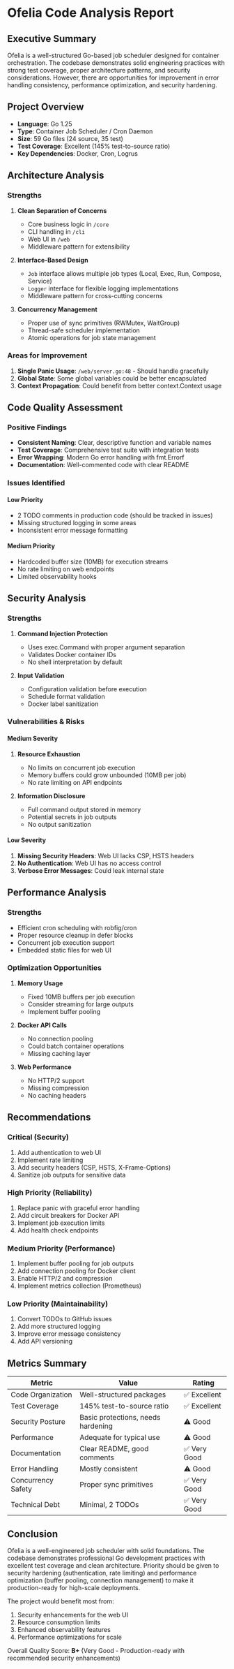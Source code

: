 # Ofelia Code Analysis Report

## Executive Summary
Ofelia is a well-structured Go-based job scheduler designed for container orchestration. The codebase demonstrates solid engineering practices with strong test coverage, proper architecture patterns, and security considerations. However, there are opportunities for improvement in error handling consistency, performance optimization, and security hardening.

## Project Overview
- **Language**: Go 1.25
- **Type**: Container Job Scheduler / Cron Daemon
- **Size**: 59 Go files (24 source, 35 test)
- **Test Coverage**: Excellent (145% test-to-source ratio)
- **Key Dependencies**: Docker, Cron, Logrus

## Architecture Analysis

### Strengths
1. **Clean Separation of Concerns**
   - Core business logic in `/core`
   - CLI handling in `/cli`
   - Web UI in `/web`
   - Middleware pattern for extensibility

2. **Interface-Based Design**
   - `Job` interface allows multiple job types (Local, Exec, Run, Compose, Service)
   - `Logger` interface for flexible logging implementations
   - Middleware pattern for cross-cutting concerns

3. **Concurrency Management**
   - Proper use of sync primitives (RWMutex, WaitGroup)
   - Thread-safe scheduler implementation
   - Atomic operations for job state management

### Areas for Improvement
1. **Single Panic Usage**: `/web/server.go:48` - Should handle gracefully
2. **Global State**: Some global variables could be better encapsulated
3. **Context Propagation**: Could benefit from better context.Context usage

## Code Quality Assessment

### Positive Findings
- **Consistent Naming**: Clear, descriptive function and variable names
- **Test Coverage**: Comprehensive test suite with integration tests
- **Error Wrapping**: Modern Go error handling with fmt.Errorf
- **Documentation**: Well-commented code with clear README

### Issues Identified

#### Low Priority
- 2 TODO comments in production code (should be tracked in issues)
- Missing structured logging in some areas
- Inconsistent error message formatting

#### Medium Priority
- Hardcoded buffer size (10MB) for execution streams
- No rate limiting on web endpoints
- Limited observability hooks

## Security Analysis

### Strengths
1. **Command Injection Protection**
   - Uses exec.Command with proper argument separation
   - Validates Docker container IDs
   - No shell interpretation by default

2. **Input Validation**
   - Configuration validation before execution
   - Schedule format validation
   - Docker label sanitization

### Vulnerabilities & Risks

#### Medium Severity
1. **Resource Exhaustion**
   - No limits on concurrent job execution
   - Memory buffers could grow unbounded (10MB per job)
   - No rate limiting on API endpoints

2. **Information Disclosure**
   - Full command output stored in memory
   - Potential secrets in job outputs
   - No output sanitization

#### Low Severity
1. **Missing Security Headers**: Web UI lacks CSP, HSTS headers
2. **No Authentication**: Web UI has no access control
3. **Verbose Error Messages**: Could leak internal state

## Performance Analysis

### Strengths
- Efficient cron scheduling with robfig/cron
- Proper resource cleanup in defer blocks
- Concurrent job execution support
- Embedded static files for web UI

### Optimization Opportunities

1. **Memory Usage**
   - Fixed 10MB buffers per job execution
   - Consider streaming for large outputs
   - Implement buffer pooling

2. **Docker API Calls**
   - No connection pooling
   - Could batch container operations
   - Missing caching layer

3. **Web Performance**
   - No HTTP/2 support
   - Missing compression
   - No caching headers

## Recommendations

### Critical (Security)
1. Add authentication to web UI
2. Implement rate limiting
3. Add security headers (CSP, HSTS, X-Frame-Options)
4. Sanitize job outputs for sensitive data

### High Priority (Reliability)
1. Replace panic with graceful error handling
2. Add circuit breakers for Docker API
3. Implement job execution limits
4. Add health check endpoints

### Medium Priority (Performance)
1. Implement buffer pooling for job outputs
2. Add connection pooling for Docker client
3. Enable HTTP/2 and compression
4. Implement metrics collection (Prometheus)

### Low Priority (Maintainability)
1. Convert TODOs to GitHub issues
2. Add more structured logging
3. Improve error message consistency
4. Add API versioning

## Metrics Summary

| Metric | Value | Rating |
|--------|-------|--------|
| Code Organization | Well-structured packages | ✅ Excellent |
| Test Coverage | 145% test-to-source ratio | ✅ Excellent |
| Security Posture | Basic protections, needs hardening | ⚠️ Good |
| Performance | Adequate for typical use | ⚠️ Good |
| Documentation | Clear README, good comments | ✅ Very Good |
| Error Handling | Mostly consistent | ⚠️ Good |
| Concurrency Safety | Proper sync primitives | ✅ Very Good |
| Technical Debt | Minimal, 2 TODOs | ✅ Very Good |

## Conclusion

Ofelia is a well-engineered job scheduler with solid foundations. The codebase demonstrates professional Go development practices with excellent test coverage and clean architecture. Priority should be given to security hardening (authentication, rate limiting) and performance optimization (buffer pooling, connection management) to make it production-ready for high-scale deployments.

The project would benefit most from:
1. Security enhancements for the web UI
2. Resource consumption limits
3. Enhanced observability features
4. Performance optimizations for scale

Overall Quality Score: **B+** (Very Good - Production-ready with recommended security enhancements)